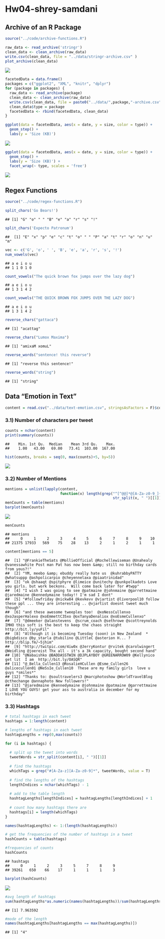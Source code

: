 Hw04-shrey-samdani
================

Archive of an R Package
-----------------------

``` r
source("../code/archive-functions.R")

raw_data <- read_archive('stringr')
clean_data <- clean_archive(raw_data)
write.csv(clean_data, file = "../data/stringr-archive.csv" )
plot_archive(clean_data)
```

![](../images/unnamed-chunk-1-1.png)

``` r
facetedData = data.frame()
packages = c("ggplot2", "XML", "knitr", "dplyr")
for (package in packages) {
  raw_data <- read_archive(package)
  clean_data <- clean_archive(raw_data)
  write.csv(clean_data, file = paste0("../data/",package,"-archive.csv" ))
  clean_data$type = package
  facetedData <- rbind(facetedData, clean_data)
}
```

``` r
ggplot(data = facetedData, aes(x = date, y = size, color = type)) +
  geom_step() + 
  labs(y = 'Size (KB)')
```

![](../images/unnamed-chunk-2-1.png)

``` r
ggplot(data = facetedData, aes(x = date, y = size, color = type)) +
  geom_step() + 
  labs(y = 'Size (KB)') + 
  facet_wrap(~ type, scales = 'free')
```

![](../images/unnamed-chunk-2-2.png)

Regex Functions
---------------

``` r
source("../code/regex-functions.R")

split_chars('Go Bears!')
```

    ## [1] "G" "o" " " "B" "e" "a" "r" "s" "!"

``` r
split_chars('Expecto Patronum')
```

    ##  [1] "E" "x" "p" "e" "c" "t" "o" " " "P" "a" "t" "r" "o" "n" "u" "m"

``` r
vec <- c('G', 'o', ' ', 'B', 'e', 'a', 'r', 's', '!')
num_vowels(vec)
```

    ## a e i o u 
    ## 1 1 0 1 0

``` r
count_vowels("The quick brown fox jumps over the lazy dog")
```

    ## a e i o u 
    ## 1 3 1 4 2

``` r
count_vowels("THE QUICK BROWN FOX JUMPS OVER THE LAZY DOG")
```

    ## a e i o u 
    ## 1 3 1 4 2

``` r
reverse_chars("gattaca")
```

    ## [1] "acattag"

``` r
reverse_chars("Lumox Maxima")
```

    ## [1] "amixaM xomuL"

``` r
reverse_words("sentence! this reverse")
```

    ## [1] "reverse this sentence!"

``` r
reverse_words("string")
```

    ## [1] "string"

Data “Emotion in Text”
----------------------

``` r
content = read.csv("../data/text-emotion.csv", stringsAsFactors = F)$content
```

### 3.1) Number of characters per tweet

``` r
counts = nchar(content)
print(summary(counts))
```

    ##    Min. 1st Qu.  Median    Mean 3rd Qu.    Max. 
    ##    1.00   43.00   69.00   73.41  103.00  167.00

``` r
hist(counts, breaks = seq(0, max(counts)+5, by=5))
```

![](../images/unnamed-chunk-9-1.png)

### 3.2) Number of Mentions

``` r
mentions = unlist(lapply(content, 
                         function(x) length(grep("^[^@@]*@[A-Za-z0-9_]{1,15}$",
                                                 str_split(x, " ")[[1]]))))
menCounts = table(mentions)
barplot(menCounts)
```

![](../images/unnamed-chunk-10-1.png)

``` r
menCounts
```

    ## mentions
    ##     0     1     2     3     4     5     6     7     8     9    10 
    ## 21375 17933   569    75    28    13     2     1     2     1     1

``` r
content[mentions == 5]
```

    ##  [1] "@FrankieTheSats @MollieOfficial @Rochellewiseman @Unahealy @vanessawhite Post man Pat has now been &amp; still no birthday cards from yous?!"
    ##  [2] "YM, meebo &amp; ebuddy really hate us  @kuhrabbyPATTY @whatsuppp @ashpolicarpio @cheyennelaxa @piaatrinidad"                                 
    ##  [3] "ok @shaaqt @spitphyre @limeice @unitechy @punkpolkadots Love you girls. but work beckons.  Will come back later for #twpp"                   
    ##  [4] "I wish I was going to see @patmaine @johnmaine @garrettmaine @jaredmaine @kennedymaine today!! I'm sad I dont"                               
    ##  [5] "#followfriday @nickw84 @kevkevv @vjartist @liverpool10 follow these ppl ... they are interesting .. @vjartist doesnt tweet much though"      
    ##  [6] "and these awesome tweeples too!  @xoNessCullenxo @xoJasperHalexo @xoEmmettC35xo @oxTanyaDenaliox @xoEsmeCullenxo"                            
    ##  [7] "@dmeeker @alanstevens  @scrum_coach @sethrowe @scottreynolds IMHO this soft is the best to keep the chaos straight   http://bit.ly/yuFil"    
    ##  [8] "Although it is becoming Tuesday (soon) in New Zealand  * @bigbdisco @by_starla @tubilino @LittleC @asterion H... ? http://blip.fm/~5jhim"    
    ##  [9] "http://twitpic.com/4iw0x @JerryKontur @rvitek @carolwingert @Weidling @joereist Thx all - it's a 3k capacity, bought second hand"            
    ## [10] "@Nabaishko @BADDASSTWIN @DJPLAYBOY @GREENARROW09 @Kellynico  get lit  I am  http://bit.ly/OASQR"                                             
    ## [11] "@_Bella_Cullen13 @RosalieHCullen @Esme_Cullen26 @alicecullen01 @NeSsIe_Cullen10  These are my family girls  love u guys *smiles*"            
    ## [12] "Thanks to: @soultravelers3 @marcphotoshow @WorldTravelBlog @cthechange @annaphoto New followers!"                                            
    ## [13] "@jaredmaine @kennedymaine @johnmaine @patmaine @garrettmaine I LOVE YOU GUYS! get your ass to australia in december for my birthday"

### 3.3) Hashtags

``` r
# total hashtags in each tweet
hashtags = 1:length(content)

# lengths of hashtags in each tweet
hashtagLengths = rep(0,max(counts))

for (i in hashtags) {
  
  # split up the tweet into words
  tweetWords = str_split(content[i], " ")[[1]]
  
  # find the hashtags
  whichTags = grep("#[A-Za-z][A-Za-z0-9]*", tweetWords, value = T)
  
  # find the lengths of the hashtags
  lengthIndices = nchar(whichTags) - 1
  
  # add to the table length
  hashtagLengths[lengthIndices] = hashtagLengths[lengthIndices] + 1
  
  # count how many hashtags there are
  hashtags[i] = length(whichTags)
}

names(hashtagLengths) <- 1:(length(hashtagLengths))

# get the frequencies of the number of hashtags in a tweet
hashCounts = table(hashtags)

#frequencies of counts
hashCounts
```

    ## hashtags
    ##     0     1     2     3     5     7     8     9 
    ## 39261   650    66    17     1     1     1     3

``` r
barplot(hashCounts)
```

![](../images/unnamed-chunk-11-1.png)

``` r
#avg length of hashtags
sum(hashtagLengths*as.numeric(names(hashtagLengths))/sum(hashtagLengths))
```

    ## [1] 7.963592

``` r
#mode of the length
names(hashtagLengths[hashtagLengths == max(hashtagLengths)])
```

    ## [1] "4"
